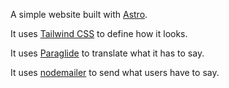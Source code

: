 A simple website built with [Astro](https://astro.build).

It uses [Tailwind CSS](https://tailwindcss.com) to define how it looks.

It uses [Paraglide](https://inlang.com/m/gerre34r/library-inlang-paraglideJs) to translate what it has to say.

It uses [nodemailer](https://nodemailer.com/) to send what users have to say.
